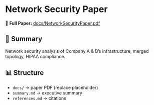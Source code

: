 # Network Security Paper

📄 **Full Paper:** [docs/NetworkSecurityPaper.pdf](docs/NetworkSecurityPaper.pdf)

## 🔑 Summary
Network security analysis of Company A & B’s infrastructure, merged topology, HIPAA compliance.

## 📊 Structure
- `docs/` → paper PDF (replace placeholder)
- `summary.md` → executive summary
- `references.md` → citations
